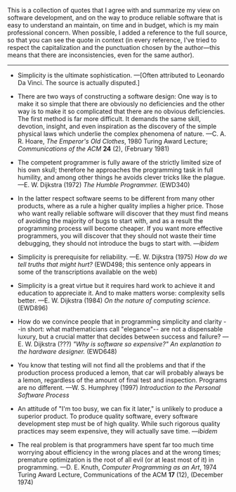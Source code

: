 <!--
 =============================================================================
                         Copyright 2020 Gennaro Prota

                   Licensed under the 3-Clause BSD License.
              (See accompanying file 3_CLAUSE_BSD_LICENSE.txt or
               <https://opensource.org/licenses/BSD-3-Clause>.)

                                     --

  Since this is just a compilation of sentences by others, I'm not sure the
  copyright notice and the license reference above are required or make any
  sense. But I see that e.g. Wikiquote explicitly declares a license, so...
 _____________________________________________________________________________
-->

This is a collection of quotes that I agree with and summarize my view on
software development, and on the way to produce reliable software that is easy
to understand an maintain, on time and in budget, which is my main professional
concern. When possible, I added a reference to the full source, so that you can
see the quote in context (in every reference, I've tried to respect the
capitalization and the punctuation chosen by the author&mdash;this means that
there are inconsistencies, even for the same author).

---

 - Simplicity is the ultimate sophistication. &mdash;[Often attributed to
   Leonardo Da Vinci. The source is actually disputed.]

 - There are two ways of constructing a software design: One way is to make it
   so simple that there are obviously no deficiencies and the other way is to
   make it so complicated that there are no obvious deficiencies. The first
   method is far more difficult. It demands the same skill, devotion, insight,
   and even inspiration as the discovery of the simple physical laws which
   underlie the complex phenomena of nature. &mdash;C. A. R. Hoare, *The
   Emperor's Old Clothes*, 1980 Turing Award Lecture; *Communications of the
   ACM* **24** (2), (February 1981)

 - The competent programmer is fully aware of the strictly limited size of his
   own skull; therefore he approaches the programming task in full humility, and
   among other things he avoids clever tricks like the plague. &mdash;E. W.
   Dijkstra (1972) *The Humble Programmer.* (EWD340)

 - In the latter respect software seems to be different from many other
   products, where as a rule a higher quality implies a higher price. Those who
   want really reliable software will discover that they must find means of
   avoiding the majority of bugs to start with, and as a result the programming
   process will become cheaper. If you want more effective programmers, you will
   discover that they should not waste their time debugging, they should not
   introduce the bugs to start with. &mdash;*ibidem*

 - Simplicity is prerequisite for reliability. &mdash;E. W. Dijkstra (1975) *How
   do we tell truths that might hurt?* (EWD498; this sentence only appears in
   some of the transcriptions available on the web)

 - Simplicity is a great virtue but it requires hard work to achieve it and
   education to appreciate it. And to make matters worse: complexity sells
   better. &mdash;E. W. Dijkstra (1984) *On the nature of computing science.*
   (EWD896)

 - How do we convince people that in programming simplicity and clarity --in
   short: what mathematicians call "elegance"-- are not a dispensable luxury,
   but a crucial matter that decides between success and failure? &mdash;E. W.
   Dijkstra (???) *"Why is software so expensive?" An explanation to the
   hardware designer.* (EWD648)

 - You know that testing will not find all the problems and that if the
   production process produced a lemon, that car will probably always be a
   lemon, regardless of the amount of final test and inspection. Programs are no
   different. &mdash;W. S. Humphrey (1997) *Introduction to the Personal
   Software Process*

 - An attitude of "I'm too busy, we can fix it later," is unlikely to produce a
   superior product. To produce quality software, every software development
   step must be of high quality. While such rigorous quality practices may seem
   expensive, they will actually save time. &mdash;*ibidem*

 - The real problem is that programmers have spent far too much time worrying
   about efficiency in the wrong places and at the wrong times; premature
   optimization is the root of all evil (or at least most of it) in programming.
   &mdash;D. E. Knuth, *Computer Programming as an Art*, 1974 Turing Award
   Lecture, Communications of the ACM **17** (12), (December 1974)

[//]: # (
 Local Variables:
 mode: markdown
 indent-tabs-mode: nil
 coding: utf-8
 End:
 vim: set ft=markdown et sts=4 sw=4:
 vim: set fenc=utf-8 nobomb:
)
